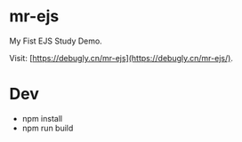 # mr-ejs

My Fist EJS Study Demo.

Visit: [https://debugly.cn/mr-ejs](https://debugly.cn/mr-ejs/).

# Dev

- npm install
- npm run build
